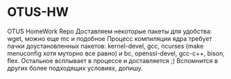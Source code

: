 # OTUS-HW
OTUS HomeWork Repo
Доставляем некоторые пакеты для удобства: wget, можно еще mc и подобное
Процесс компиляции ядра требует пачки доустановленных пакетов: kernel-devel, gcc, ncurses (make menuconfig хотя муторно все равно) и bc, openssl-devel, gcc-c++, bison, flex. Остальное всплывает в процессе и доставляется ;)
Вспомнится в других более подходящих условиях, допишу.
